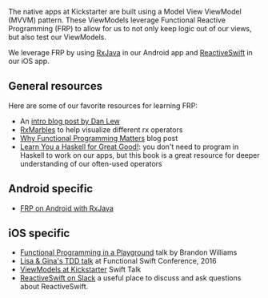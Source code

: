 The native apps at Kickstarter are built using a Model View ViewModel (MVVM) pattern. 
These ViewModels leverage Functional Reactive Programming (FRP) to allow for us to not only keep
logic out of our views, but also test our ViewModels.

We leverage FRP by using [RxJava](https://github.com/ReactiveX/RxJava) in our Android app and 
[ReactiveSwift](https://github.com/ReactiveCocoa/ReactiveSwift) in our iOS app.

## General resources
Here are some of our favorite resources for learning FRP:
* An [intro blog post by Dan Lew](http://blog.danlew.net/2017/07/27/an-introduction-to-functional-reactive-programming/)
* [RxMarbles](http://rxmarbles.com/) to help visualize different rx operators
* [Why Functional Programming Matters](http://weblog.raganwald.com/2007/03/why-why-functional-programming-matters.html) 
blog post
* [Learn You a Haskell for Great Good!](http://learnyouahaskell.com/chapters): you don't need to program in Haskell to
work on our apps, but this book is a great resource for deeper understanding of our often-used operators

## Android specific
* [FRP on Android with RxJava](http://mttkay.github.io/blog/2013/08/25/functional-reactive-programming-on-android-with-rxjava/)

## iOS specific
* [Functional Programming in a Playground](https://youtu.be/estNbh2TF3E) talk by Brandon Williams
* [Lisa & Gina's TDD talk](https://www.youtube.com/watch?v=EpTlqx6NjYo) at Functional Swift Conference, 2016 
* [ViewModels at Kickstarter](https://talk.objc.io/episodes/S01E47-view-models-at-kickstarter) Swift Talk
* [ReactiveSwift on Slack](https://reactiveswift.herokuapp.com/) a useful place to discuss and ask questions about ReactiveSwift.
